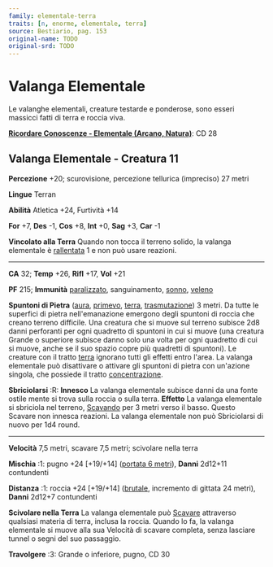 ```yaml
---
family: elementale-terra
traits: [n, enorme, elementale, terra]
source: Bestiario, pag. 153
original-name: TODO
original-srd: TODO
---
```


# Valanga Elementale

Le valanghe elementali, creature testarde e ponderose, sono esseri massicci
fatti di terra e roccia viva.

**[Ricordare Conoscenze - Elementale (Arcano, Natura)](/azioni/ricordare-conoscenze)**:
CD 28

## Valanga Elementale - Creatura 11

**Percezione** +20; scurovisione, percezione tellurica (impreciso) 27 metri

**Lingue** Terran

**Abilità** Atletica +24, Furtività +14

**For** +7, **Des** -1, **Cos** +8, **Int** +0, **Sag** +3, **Car** -1

**Vincolato alla Terra** Quando non tocca il terreno solido, la valanga
elementale è [rallentata](/condizioni/rallentato) 1 e non può usare reazioni.

---

**CA** 32; **Temp** +26, **Rifl** +17, **Vol** +21

**PF** 215; **Immunità** [paralizzato](/condizioni/paralizzato), sanguinamento,
[sonno](/tratti/sonno), [veleno](/tratti/veleno)

**Spuntoni di Pietra** ([aura](/tratti/aura), [primevo](/tratti/primevo),
[terra](/tratti/terra), [trasmutazione](/tratti/trasmutazione)) 3 metri. Da
tutte le superfici di pietra nell'emanazione emergono degli spuntoni di roccia
che creano terreno difficile. Una creatura che si muove sul terreno subisce 2d8
danni perforanti per ogni quadretto di spuntoni in cui si muove (una creatura
Grande o superiore subisce danno solo una volta per ogni quadretto di cui si
muove, anche se il suo spazio copre più quadretti di spuntoni). Le creature con
il tratto [terra](/tratti/terra) ignorano tutti gli effetti entro l'area. La
valanga elementale può disattivare o attivare gli spuntoni di pietra con
un'azione singola, che possiede il tratto
[concentrazione](/tratti/concentrazione).

**Sbriciolarsi** :R: **Innesco** La valanga elementale subisce danni da una
fonte ostile mente si trova sulla roccia o sulla terra. **Effetto** La valanga
elementale si sbriciola nel terreno, [Scavando](/azioni/scavare) per 3 metri
verso il basso. Questo Scavare non innesca reazioni. La valanga elementale non
può Sbriciolarsi di nuovo per 1d4 round.

---

**Velocità** 7,5 metri, scavare 7,5 metri; scivolare nella terra

**Mischia** :1: pugno +24 \[+19/+14] ([portata 6 metri](/tratti/portata)),
**Danni** 2d12+11 contundenti

**Distanza** :1: roccia +24 \[+19/+14] ([brutale](/tratti/brutale), incremento
di gittata 24 metri), **Danni** 2d12+7 contundenti

**Scivolare nella Terra** La valanga elementale può [Scavare](/azioni/scavare)
attraverso qualsiasi materia di terra, inclusa la roccia. Quando lo fa, la
valanga elementale si muove alla sua Velocità di scavare completa, senza
lasciare tunnel o segni del suo passaggio.

**Travolgere** :3: Grande o inferiore, pugno, CD 30
